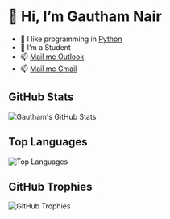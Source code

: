 # 👋 Hi, I’m Gautham Nair

- 👀 I like programming in [Python](https://www.python.org/)
- 🌱 I’m a Student
- 📫 [Mail me Outlook](mailto:gautham.nair.2005@outlook.com)
- 📫 [Mail me Gmail](mailto:gautham.nair.2005@gmail.com)

## GitHub Stats

![Gautham's GitHub Stats](https://github-readme-stats.vercel.app/api?username=gauthamnair2005&show_icons=true&theme=radical)

## Top Languages

![Top Languages](https://github-readme-stats.vercel.app/api/top-langs/?username=gauthamnair2005&layout=compact&theme=radical)

## GitHub Trophies

![GitHub Trophies](https://github-profile-trophy.vercel.app/?username=gauthamnair2005&theme=radical)

<!---
gauthamnair2005/gauthamnair2005 is a ✨ special ✨ repository because its `README.md` (this file) appears on your GitHub profile.
You can click the Preview link to take a look at your changes.
--->
